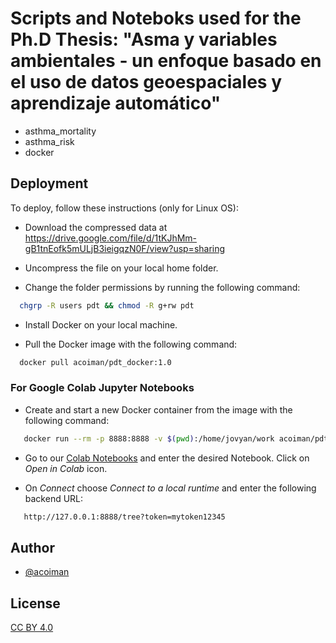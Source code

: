 
# Scripts and Noteboks used for the Ph.D Thesis: "Asma y variables ambientales - un enfoque basado en el uso de datos geoespaciales y aprendizaje automático"

* asthma_mortality
* asthma_risk
* docker

## Deployment

To deploy, follow these instructions (only for Linux OS):

* Download the compressed data at https://drive.google.com/file/d/1tKJhMm-gB1tnEofk5mULjB3ieigqzN0F/view?usp=sharing

* Uncompress the file on your local home folder.

* Change the folder permissions by running the following command:

```bash
  chgrp -R users pdt && chmod -R g+rw pdt
```

* Install Docker on your local machine.

* Pull the Docker image with the following command:

```bash
  docker pull acoiman/pdt_docker:1.0
```

### For Google Colab Jupyter Notebooks

* Create and start a new Docker container from the image with the following command:

```bash
   docker run --rm -p 8888:8888 -v $(pwd):/home/jovyan/work acoiman/pdt_docker:1.0
```

* Go to our [Colab Notebooks](https://github.com/acoiman/pdt/tree/main/asthma_mortality/notebooks/colab) and enter the desired Notebook. Click on *Open in Colab* icon.

* On *Connect* choose *Connect to a local runtime* and enter the following backend URL:

```bash
   http://127.0.0.1:8888/tree?token=mytoken12345
```

## Author

- [@acoiman](https://github.com/acoiman)

## License

[CC BY 4.0](https://creativecommons.org/licenses/by/4.0/deed.en)

